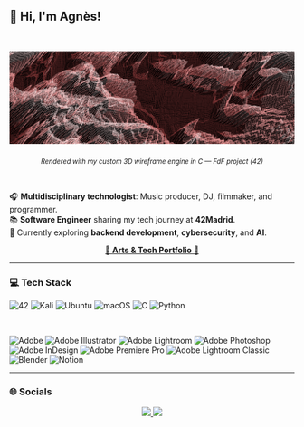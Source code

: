## 👋 Hi, I'm Agnès!
<br/>
<p align="center">
  <img src="https://github.com/agn3shayd3n/fdf-linux/blob/main/img/a.jpg" alt="FdF Project Preview" width="800">
</p>

<p align="center">
  <sub><i>Rendered with my custom 3D wireframe engine in C — FdF project (42)</i></sub>
</p>

<br/>

🎧 **Multidisciplinary technologist**: Music producer, DJ, filmmaker, and programmer.<br/>
📚 **Software Engineer** sharing my tech journey at **42Madrid**.<br/>
💭 Currently exploring **backend development**, **cybersecurity**, and **AI**.<br/>

<p align="center">
  <a href="https://agneshayden.carrd.co" target="_blank"><strong>🌟 Arts & Tech Portfolio 🌟</strong></a>
</p>

---

### 💻 Tech Stack

![42](https://img.shields.io/badge/-42-black?style=for-the-badge&logo=42&logoColor=white)
![Kali](https://img.shields.io/badge/Kali-268BEE?style=for-the-badge&logo=kalilinux&logoColor=white)
![Ubuntu](https://img.shields.io/badge/Ubuntu-E95420?style=for-the-badge&logo=ubuntu&logoColor=white)
![macOS](https://img.shields.io/badge/mac%20os-000000?style=for-the-badge&logo=macos&logoColor=F0F0F0)
![C](https://img.shields.io/badge/c-%2300599C.svg?style=for-the-badge&logo=c&logoColor=white)
![Python](https://img.shields.io/badge/python-3670A0?style=for-the-badge&logo=python&logoColor=ffdd54)

<br/>

![Adobe](https://img.shields.io/badge/adobe-%23FF0000.svg?style=for-the-badge&logo=adobe&logoColor=white)
![Adobe Illustrator](https://img.shields.io/badge/adobe%20illustrator-%23FF9A00.svg?style=for-the-badge&logo=adobe%20illustrator&logoColor=white)
![Adobe Lightroom](https://img.shields.io/badge/Adobe%20Lightroom-31A8FF.svg?style=for-the-badge&logo=Adobe%20Lightroom&logoColor=white)
![Adobe Photoshop](https://img.shields.io/badge/adobe%20photoshop-%2331A8FF.svg?style=for-the-badge&logo=adobe%20photoshop&logoColor=white)
![Adobe InDesign](https://img.shields.io/badge/Adobe%20InDesign-49021F?style=for-the-badge&logo=adobeindesign&logoColor=FF3366)
![Adobe Premiere Pro](https://img.shields.io/badge/Adobe%20Premiere%20Pro-9999FF.svg?style=for-the-badge&logo=Adobe%20Premiere%20Pro&logoColor=white)
![Adobe Lightroom Classic](https://img.shields.io/badge/Adobe%20Lightroom%20Classic-31A8FF.svg?style=for-the-badge&logo=Adobe%20Lightroom%20Classic&logoColor=white)
![Blender](https://img.shields.io/badge/blender-%23F5792A.svg?style=for-the-badge&logo=blender&logoColor=white)
![Notion](https://img.shields.io/badge/Notion-%23000000.svg?style=for-the-badge&logo=notion&logoColor=white)

---

### 🌐 Socials

<p align="center">
  <a href="https://instagram.com/satur4ted" target="_blank">
    <img src="https://img.shields.io/badge/Instagram-%23E4405F.svg?logo=Instagram&logoColor=white" />
  </a>
  <a href="https://www.linkedin.com/in/agnes-hayden/" target="_blank">
    <img src="https://img.shields.io/badge/LinkedIn-%230077B5.svg?logo=linkedin&logoColor=white" />
  </a>
</p>
